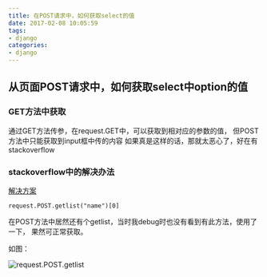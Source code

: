 ```yaml
---
title: 在POST请求中，如何获取select的值
date: 2017-02-08 10:05:59
tags:
- django
categories:
- django
---
```


## 从页面POST请求中，如何获取select中option的值

### GET方法中获取
通过GET方法传参，在request.GET中，可以获取到相对应的参数的值，
但POST方法中只能获取到input框中传的内容
如果真是这样的话，那就太恶心了，好在有stackoverflow

<!--more-->
### stackoverflow中的解决办法
[解决方案](http://stackoverflow.com/questions/39200802/django-post-get-options-from-select)

`request.POST.getlist("name")[0]`

在POST方法中居然还有个getlist，当时我debug时也没有看到有此方法，使用了一下，
果然可正常获取。

如图：

![request.POST.getlist](http://oi1wvrjc2.bkt.clouddn.com/django_requsts_post_getlist.png)

